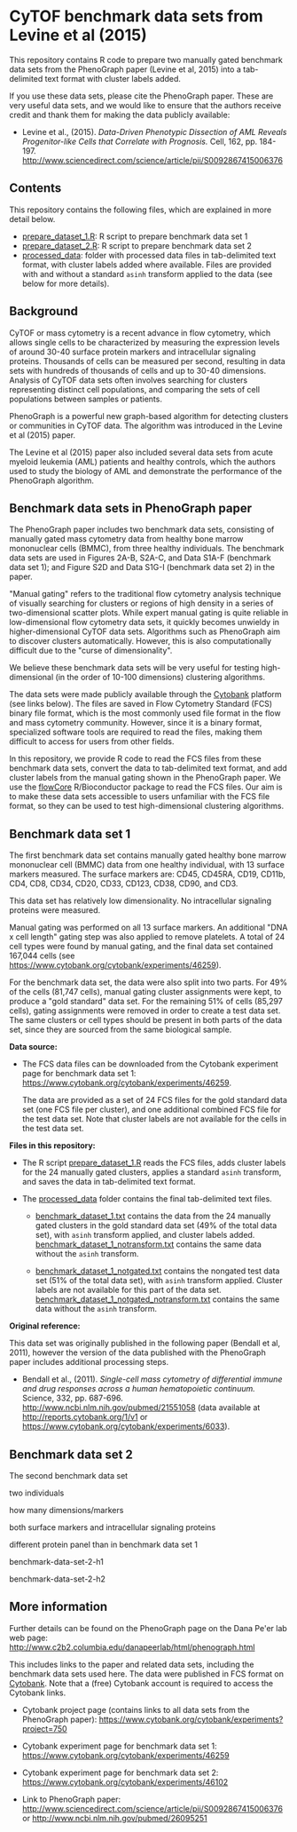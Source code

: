 CyTOF benchmark data sets from Levine et al (2015)
==================================================

This repository contains R code to prepare two manually gated benchmark data sets from the PhenoGraph paper (Levine et al, 2015) into a tab-delimited text format with cluster labels added.

If you use these data sets, please cite the PhenoGraph paper. These are very useful data sets, and we would like to ensure that the authors receive credit and thank them for making the data publicly available:

- Levine et al., (2015). *Data-Driven Phenotypic Dissection of AML Reveals Progenitor-like Cells that Correlate with Prognosis.* Cell, 162, pp. 184-197. http://www.sciencedirect.com/science/article/pii/S0092867415006376



## Contents

This repository contains the following files, which are explained in more detail below.

- [prepare_dataset_1.R](prepare_dataset_1.R): R script to prepare benchmark data set 1
- [prepare_dataset_2.R](prepare_dataset_2.R): R script to prepare benchmark data set 2
- [processed_data](processed_data/): folder with processed data files in tab-delimited text format, with cluster labels added where available. Files are provided with and without a standard `asinh` transform applied to the data (see below for more details).



## Background

CyTOF or mass cytometry is a recent advance in flow cytometry, which allows single cells to be characterized by measuring the expression levels of around 30-40 surface protein markers and intracellular signaling proteins. Thousands of cells can be measured per second, resulting in data sets with hundreds of thousands of cells and up to 30-40 dimensions. Analysis of CyTOF data sets often involves searching for clusters representing distinct cell populations, and comparing the sets of cell populations between samples or patients.

PhenoGraph is a powerful new graph-based algorithm for detecting clusters or communities in CyTOF data. The algorithm was introduced in the Levine et al (2015) paper.

The Levine et al (2015) paper also included several data sets from acute myeloid leukemia (AML) patients and healthy controls, which the authors used to study the biology of AML and demonstrate the performance of the PhenoGraph algorithm.



## Benchmark data sets in PhenoGraph paper

The PhenoGraph paper includes two benchmark data sets, consisting of manually gated mass cytometry data from healthy bone marrow mononuclear cells (BMMC), from three healthy individuals. The benchmark data sets are used in Figures 2A-B, S2A-C, and Data S1A-F (benchmark data set 1); and Figure S2D and Data S1G-I (benchmark data set 2) in the paper.

"Manual gating" refers to the traditional flow cytometry analysis technique of visually searching for clusters or regions of high density in a series of two-dimensional scatter plots. While expert manual gating is quite reliable in low-dimensional flow cytometry data sets, it quickly becomes unwieldy in higher-dimensional CyTOF data sets. Algorithms such as PhenoGraph aim to discover clusters automatically. However, this is also computationally difficult due to the "curse of dimensionality".

We believe these benchmark data sets will be very useful for testing high-dimensional (in the order of 10-100 dimensions) clustering algorithms.

The data sets were made publicly available through the [Cytobank](https://www.cytobank.org/) platform (see links below). The files are saved in Flow Cytometry Standard (FCS) binary file format, which is the most commonly used file format in the flow and mass cytometry community. However, since it is a binary format, specialized software tools are required to read the files, making them difficult to access for users from other fields.

In this repository, we provide R code to read the FCS files from these benchmark data sets, convert the data to tab-delimited text format, and add cluster labels from the manual gating shown in the PhenoGraph paper. We use the [flowCore](http://bioconductor.org/packages/release/bioc/html/flowCore.html) R/Bioconductor package to read the FCS files. Our aim is to make these data sets accessible to users unfamiliar with the FCS file format, so they can be used to test high-dimensional clustering algorithms.



## Benchmark data set 1

The first benchmark data set contains manually gated healthy bone marrow mononuclear cell (BMMC) data from one healthy individual, with 13 surface markers measured. The surface markers are: CD45, CD45RA, CD19, CD11b, CD4, CD8, CD34, CD20, CD33, CD123, CD38, CD90, and CD3.

This data set has relatively low dimensionality. No intracellular signaling proteins were measured.

Manual gating was performed on all 13 surface markers. An additional "DNA x cell length" gating step was also applied to remove platelets. A total of 24 cell types were found by manual gating, and the final data set contained 167,044 cells (see https://www.cytobank.org/cytobank/experiments/46259).

For the benchmark data set, the data were also split into two parts. For 49% of the cells (81,747 cells), manual gating cluster assignments were kept, to produce a "gold standard" data set. For the remaining 51% of cells (85,297 cells), gating assignments were removed in order to create a test data set. The same clusters or cell types should be present in both parts of the data set, since they are sourced from the same biological sample.


**Data source:**

- The FCS data files can be downloaded from the Cytobank experiment page for benchmark data set 1: https://www.cytobank.org/cytobank/experiments/46259.

    The data are provided as a set of 24 FCS files for the gold standard data set (one FCS file per cluster), and one additional combined FCS file for the test data set. Note that cluster labels are not available for the cells in the test data set.


**Files in this repository:**

- The R script [prepare_dataset_1.R](prepare_dataset_1.R) reads the FCS files, adds cluster labels for the 24 manually gated clusters, applies a standard `asinh` transform, and saves the data in tab-delimited text format.

- The [processed_data](processed_data/) folder contains the final tab-delimited text files.

    - [benchmark_dataset_1.txt](processed_data/benchmark_dataset_1.txt) contains the data from the 24 manually gated clusters in the gold standard data set (49% of the total data set), with `asinh` transform applied, and cluster labels added. [benchmark_dataset_1_notransform.txt](benchmark_dataset_1_notransform.txt) contains the same data without the `asinh` transform.
    
    - [benchmark_dataset_1_notgated.txt](processed_data/benchmark_dataset_1_notgated.txt) contains the nongated test data set (51% of the total data set), with `asinh` transform applied. Cluster labels are not available for this part of the data set. [benchmark_dataset_1_notgated_notransform.txt](benchmark_dataset_1_notgated_notransform.txt) contains the same data without the `asinh` transform.


**Original reference:**

This data set was originally published in the following paper (Bendall et al, 2011), however the version of the data published with the PhenoGraph paper includes additional processing steps.

- Bendall et al., (2011). *Single-cell mass cytometry of differential immune and drug responses across a human hematopoietic continuum.* Science, 332, pp. 687-696. http://www.ncbi.nlm.nih.gov/pubmed/21551058 (data available at http://reports.cytobank.org/1/v1 or https://www.cytobank.org/cytobank/experiments/6033).



## Benchmark data set 2

The second benchmark data set

two individuals

how many dimensions/markers

both surface markers and intracellular signaling proteins

different protein panel than in benchmark data set 1

benchmark-data-set-2-h1

benchmark-data-set-2-h2



## More information

Further details can be found on the PhenoGraph page on the Dana Pe'er lab web page: http://www.c2b2.columbia.edu/danapeerlab/html/phenograph.html

This includes links to the paper and related data sets, including the benchmark data sets used here. The data were published in FCS format on [Cytobank](https://www.cytobank.org/). Note that a (free) Cytobank account is required to access the Cytobank links.

- Cytobank project page (contains links to all data sets from the PhenoGraph paper): https://www.cytobank.org/cytobank/experiments?project=750

- Cytobank experiment page for benchmark data set 1: https://www.cytobank.org/cytobank/experiments/46259

- Cytobank experiment page for benchmark data set 2: https://www.cytobank.org/cytobank/experiments/46102

- Link to PhenoGraph paper: http://www.sciencedirect.com/science/article/pii/S0092867415006376 or http://www.ncbi.nlm.nih.gov/pubmed/26095251


